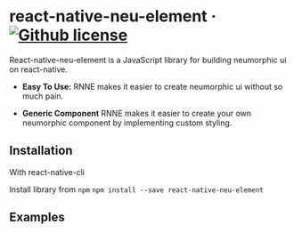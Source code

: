# react-native-neu-element &middot; [![Github license](https://img.shields.io/badge/license-MIT-blue.svg)]()

React-native-neu-element is a JavaScript library for building neumorphic ui on react-native.

- **Easy To Use:** RNNE makes it easier to create neumorphic ui without so much pain.

- **Generic Component** RNNE makes it easier to create your own neumorphic component by implementing custom styling.

## Installation

With react-native-cli

Install library from `npm`
`npm install --save react-native-neu-element`

## Examples
